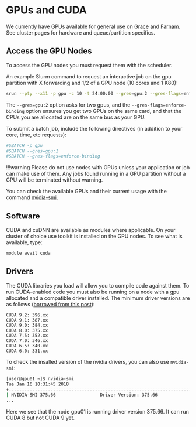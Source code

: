 # GPUs and CUDA

We currently have GPUs available for general use on [Grace](/clusters-at-yale/clusters/grace) and [Farnam](/clusters-at-yale/clusters/farnam). See cluster pages for hardware and queue/partition specifics.

## Access the GPU Nodes

To access the GPU nodes you must request them with the scheduler.

An example Slurm command to request an interactive job on the gpu partition with X forwarding and 1/2 of a GPU node (10 cores and 1 K80):

``` bash
srun --pty --x11 -p gpu -c 10 -t 24:00:00 --gres=gpu:2 --gres-flags=enforce-binding bash
```

The `--gres=gpu:2` option asks for two gpus, and the `--gres-flags=enforce-binding` option ensures you get two GPUs on the same card, and that the CPUs you are allocated are on the same bus as your GPU.

To submit a batch job, include the following directives (in addition to your core, time, etc requests):

``` bash
#SBATCH -p gpu
#SBATCH --gres=gpu:1
#SBATCH --gres-flags=enforce-binding
```

!!!warning
    Please do not use nodes with GPUs unless your application or job can make use of them. Any jobs found running in a GPU partition without a GPU will be terminated without warning.

You can check the available GPUs and their current usage with the command [nvidia-smi](https://developer.nvidia.com/nvidia-system-management-interface).

## Software

CUDA and cuDNN are available as modules where applicable. On your cluster of choice use toolkit is installed on the GPU nodes. To see what is available, type:

``` bash
module avail cuda
```

## Drivers

The CUDA libraries you load will allow you to compile code against them. To run CUDA-enabled code you must also be running on a node with a gpu allocated and a compatible driver installed. The minimum driver versions are as follows ([borrowed from this post](https://stackoverflow.com/questions/30820513/what-is-version-of-cuda-for-nvidia-304-125/30820690#30820690)):

```
CUDA 9.2: 396.xx
CUDA 9.1: 387.xx
CUDA 9.0: 384.xx
CUDA 8.0: 375.xx
CUDA 7.5: 352.xx
CUDA 7.0: 346.xx
CUDA 6.5: 340.xx
CUDA 6.0: 331.xx
```

To check the insalled version of the nvidia drivers, you can also use `nvidia-smi`:

``` bash
[user@gpu01 ~]$ nvidia-smi 
Tue Jan 16 10:31:45 2018       
+-----------------------------------------------------------------------------+
| NVIDIA-SMI 375.66                 Driver Version: 375.66                    |
...
```

Here we see that the node gpu01 is running driver version 375.66\. It can run CUDA 8 but not CUDA 9 yet.
